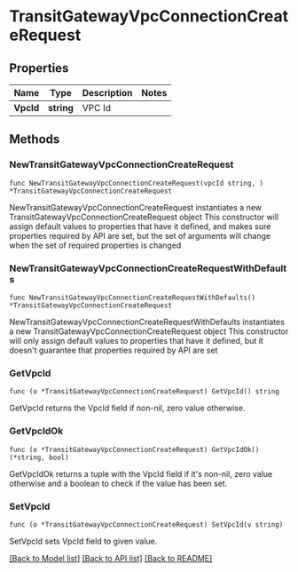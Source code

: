 # TransitGatewayVpcConnectionCreateRequest

## Properties

Name | Type | Description | Notes
------------ | ------------- | ------------- | -------------
**VpcId** | **string** | VPC Id | 

## Methods

### NewTransitGatewayVpcConnectionCreateRequest

`func NewTransitGatewayVpcConnectionCreateRequest(vpcId string, ) *TransitGatewayVpcConnectionCreateRequest`

NewTransitGatewayVpcConnectionCreateRequest instantiates a new TransitGatewayVpcConnectionCreateRequest object
This constructor will assign default values to properties that have it defined,
and makes sure properties required by API are set, but the set of arguments
will change when the set of required properties is changed

### NewTransitGatewayVpcConnectionCreateRequestWithDefaults

`func NewTransitGatewayVpcConnectionCreateRequestWithDefaults() *TransitGatewayVpcConnectionCreateRequest`

NewTransitGatewayVpcConnectionCreateRequestWithDefaults instantiates a new TransitGatewayVpcConnectionCreateRequest object
This constructor will only assign default values to properties that have it defined,
but it doesn't guarantee that properties required by API are set

### GetVpcId

`func (o *TransitGatewayVpcConnectionCreateRequest) GetVpcId() string`

GetVpcId returns the VpcId field if non-nil, zero value otherwise.

### GetVpcIdOk

`func (o *TransitGatewayVpcConnectionCreateRequest) GetVpcIdOk() (*string, bool)`

GetVpcIdOk returns a tuple with the VpcId field if it's non-nil, zero value otherwise
and a boolean to check if the value has been set.

### SetVpcId

`func (o *TransitGatewayVpcConnectionCreateRequest) SetVpcId(v string)`

SetVpcId sets VpcId field to given value.



[[Back to Model list]](../README.md#documentation-for-models) [[Back to API list]](../README.md#documentation-for-api-endpoints) [[Back to README]](../README.md)


